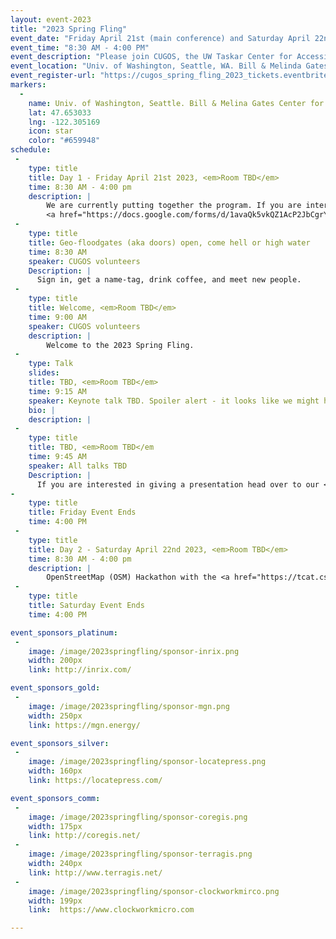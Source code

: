 ```yaml
---
layout: event-2023
title: "2023 Spring Fling"
event_date: "Friday April 21st (main conference) and Saturday April 22nd (OSM Hackathon-OpenSidewalks Project) 2023"
event_time: "8:30 AM - 4:00 PM"
event_description: "Please join CUGOS, the UW Taskar Center for Accessible Technology and local OpenStreetMap community for an exciting two-day meeting on Pedestrian/Bike/Transit Access, Open Source Geospatial tools, data, and Social Justice in and beyond the Puget Sound region. This page is describing the CUGOS part of the conference, note that the Spring Fling is jointly held in the same building and time with the <em>2023 Open the Paths Conference</em>."
event_location: "Univ. of Washington, Seattle, WA. Bill & Melinda Gates Center for CS & Engineering(CSE2)"
event_register-url: "https://cugos_spring_fling_2023_tickets.eventbrite.com"
markers:
  -
    name: Univ. of Washington, Seattle. Bill & Melina Gates Center for CS & Engineering(CSE2)
    lat: 47.653033
    lng: -122.305169
    icon: star
    color: "#659948"
schedule:
 -
    type: title
    title: Day 1 - Friday April 21st 2023, <em>Room TBD</em>
    time: 8:30 AM - 4:00 pm
    description: |
        We are currently putting together the program. If you are interested in giving a presentation head over to our
        <a href="https://docs.google.com/forms/d/1avaQk5vkQZ1AcP2JbCgrY4dvL5a8-EUd25IbjaA0Yas/edit?pli=1"><em>Call for proposals</em></a> page. Note that in case we would have an overwhelming number of submissions we might add a CUGOS presentation track to Saturday April 22nd (which would run in parallel to the OSM Hackathon-OpenSidewalks Project). The final program will be announced here on March 21st. If in the meantime you are looking for inspiration on what to expect in our program you are welcome to check out the schedules of these previous CUGOS Fling events:  <a href="https://cugos.org/2017-spring-fling/">2017 Spring Fling</a> and the <a href="https://cugos.org/2019-fall-fling/">2019 Fall Fling</a>.
 -
    type: title
    title: Geo-floodgates (aka doors) open, come hell or high water
    time: 8:30 AM
    speaker: CUGOS volunteers  
    Description: |
      Sign in, get a name-tag, drink coffee, and meet new people.
 -
    type: title
    title: Welcome, <em>Room TBD</em>
    time: 9:00 AM
    speaker: CUGOS volunteers
    description: |
        Welcome to the 2023 Spring Fling.
 -
    type: Talk
    slides: 
    title: TBD, <em>Room TBD</em>
    time: 9:15 AM
    speaker: Keynote talk TBD. Spoiler alert - it looks like we might have <a href="http://blog.cleverelephant.ca">Paul Ramsey</a> on the hook for a keynote presentation.
    bio: |      
    description: |
 -
    type: title
    title: TBD, <em>Room TBD</em
    time: 9:45 AM
    speaker: All talks TBD  
    Description: |
      If you are interested in giving a presentation head over to our <a href="https://docs.google.com/forms/d/1avaQk5vkQZ1AcP2JbCgrY4dvL5a8-EUd25IbjaA0Yas/edit?pli=1">Call for proposals</a> page. Note that in case we would have an overwhelming number of submissions we might add a CUGOS presentation track on Saturday April 22nd (which would run in parallel to the OSM Hackathon-OpenSidewalks Project). The final program will be announced here on March 21st. 
-
    type: title
    title: Friday Event Ends
    time: 4:00 PM
 -
    type: title
    title: Day 2 - Saturday April 22nd 2023, <em>Room TBD</em>
    time: 8:30 AM - 4:00 pm
    description: |
        OpenStreetMap (OSM) Hackathon with the <a href="https://tcat.cs.washington.edu/opensidewalks-2/">OpenSidewalks Project</a>. More information to be added here soon.
 -
    type: title
    title: Saturday Event Ends
    time: 4:00 PM

event_sponsors_platinum:
 -
    image: /image/2023springfling/sponsor-inrix.png
    width: 200px
    link: http://inrix.com/

event_sponsors_gold:
 -
    image: /image/2023springfling/sponsor-mgn.png
    width: 250px
    link: https://mgn.energy/

event_sponsors_silver:
 -
    image: /image/2023springfling/sponsor-locatepress.png
    width: 160px
    link: https://locatepress.com/

event_sponsors_comm:
 -
    image: /image/2023springfling/sponsor-coregis.png
    width: 175px
    link: http://coregis.net/
 -
    image: /image/2023springfling/sponsor-terragis.png
    width: 240px
    link: http://www.terragis.net/       
 -
    image: /image/2023springfling/sponsor-clockworkmirco.png
    width: 199px
    link:  https://www.clockworkmicro.com

---
```

